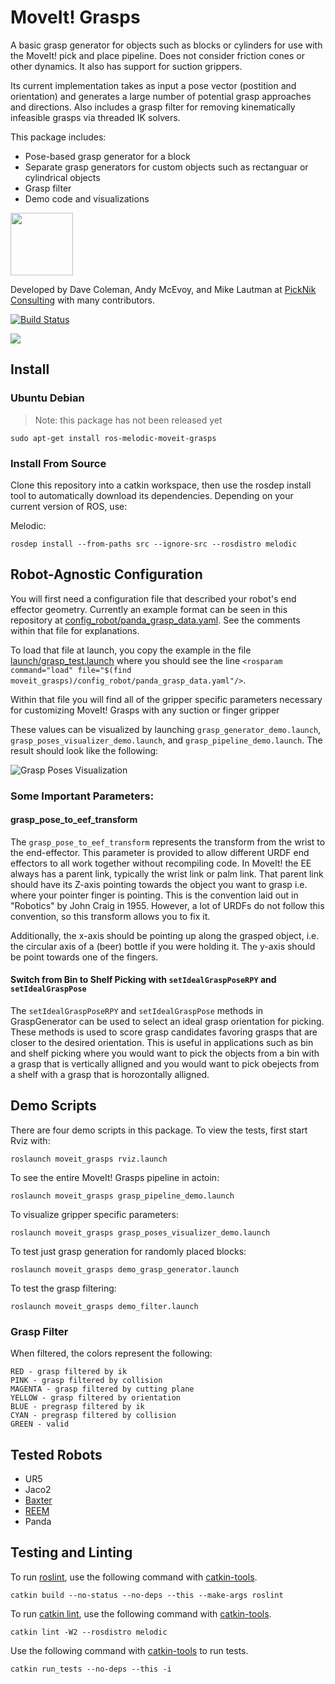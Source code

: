 # MoveIt! Grasps

A basic grasp generator for objects such as blocks or cylinders for use with the MoveIt! pick and place pipeline. Does not consider friction cones or other dynamics. It also has support for suction grippers.

Its current implementation takes as input a pose vector (postition and orientation) and generates a large number of potential grasp approaches and directions. Also includes a grasp filter for removing kinematically infeasible grasps via threaded IK solvers.

This package includes:

 - Pose-based grasp generator for a block
 - Separate grasp generators for custom objects such as rectanguar or cylindrical objects
 - Grasp filter
 - Demo code and visualizations

<img src="https://picknik.ai/images/logo.jpg" width="100">

Developed by Dave Coleman, Andy McEvoy, and Mike Lautman at [PickNik Consulting](http://picknik.ai/) with many contributors.

[![Build Status](https://travis-ci.org/ros-planning/moveit_grasps.svg?branch=melodic-devel)](https://travis-ci.org/ros-planning/moveit_grasps)

<img src="https://raw.githubusercontent.com/ros-planning/moveit_grasps/melodic-devel/resources/demo.png" />

## Install

### Ubuntu Debian

> Note: this package has not been released yet

```
sudo apt-get install ros-melodic-moveit-grasps
```

### Install From Source

Clone this repository into a catkin workspace, then use the rosdep install tool to automatically download its dependencies. Depending on your current version of ROS, use:

Melodic:
```
rosdep install --from-paths src --ignore-src --rosdistro melodic
```

## Robot-Agnostic Configuration

You will first need a configuration file that described your robot's end effector geometry. Currently an example format can be seen in this repository at [config_robot/panda_grasp_data.yaml](https://github.com/ros-planning/moveit_grasps/blob/melodic-devel/config_robot/panda_grasp_data.yaml). See the comments within that file for explanations.

To load that file at launch, you copy the example in the file [launch/grasp_test.launch](https://github.com/ros-planning/moveit_grasps/blob/melodic-devel/launch/load_panda.launch) where you should see the line ``<rosparam command="load" file="$(find moveit_grasps)/config_robot/panda_grasp_data.yaml"/>``.

Within that file you will find all of the gripper specific parameters necessary for customizing MoveIt! Grasps with any suction or finger gripper

These values can be visualized by launching `grasp_generator_demo.launch`, `grasp_poses_visualizer_demo.launch`, and `grasp_pipeline_demo.launch`.
The result should look like the following:

![Grasp Poses Visualization](https://raw.githubusercontent.com/ros-planning/moveit_grasps/melodic-devel/resources/moveit_grasps_poses.jpeg)

### Some Important Parameters:

#### grasp_pose_to_eef_transform

The `grasp_pose_to_eef_transform` represents the transform from the wrist to the end-effector. This parameter is provided to allow different URDF end effectors to all work together without recompiling code. In MoveIt! the EE always has a parent link, typically the wrist link or palm link. That parent link should have its Z-axis pointing towards the object you want to grasp i.e. where your pointer finger is pointing. This is the convention laid out in "Robotics" by John Craig in 1955. However, a lot of URDFs do not follow this convention, so this transform allows you to fix it.

Additionally, the x-axis should be pointing up along the grasped object, i.e. the circular axis of a (beer) bottle if you were holding it. The y-axis should be point towards one of the fingers.

#### Switch from Bin to Shelf Picking with ``setIdealGraspPoseRPY`` and ``setIdealGraspPose``

The ``setIdealGraspPoseRPY`` and ``setIdealGraspPose`` methods in GraspGenerator can be used to select an ideal grasp orientation for picking. These methods is used to score grasp candidates favoring grasps that are closer to the desired orientation. This is useful in applications such as bin and shelf picking where you would want to pick the objects from a bin with a grasp that is vertically alligned and you would want to pick obejects from a shelf with a grasp that is horozontally alligned.

## Demo Scripts

There are four demo scripts in this package. To view the tests, first start Rviz with:

    roslaunch moveit_grasps rviz.launch

To see the entire MoveIt! Grasps pipeline in actoin:

    roslaunch moveit_grasps grasp_pipeline_demo.launch

To visualize gripper specific parameters:

    roslaunch moveit_grasps grasp_poses_visualizer_demo.launch

To test just grasp generation for randomly placed blocks:

    roslaunch moveit_grasps demo_grasp_generator.launch

To test the grasp filtering:

    roslaunch moveit_grasps demo_filter.launch

### Grasp Filter

When filtered, the colors represent the following:

    RED - grasp filtered by ik
    PINK - grasp filtered by collision
    MAGENTA - grasp filtered by cutting plane
    YELLOW - grasp filtered by orientation
    BLUE - pregrasp filtered by ik
    CYAN - pregrasp filtered by collision
    GREEN - valid

## Tested Robots

 - UR5
 - Jaco2
 - [Baxter](https://github.com/davetcoleman/baxter_cpp)
 - [REEM](http://wiki.ros.org/Robots/REEM)
 - Panda

## Testing and Linting

To run [roslint](http://wiki.ros.org/roslint), use the following command with [catkin-tools](https://catkin-tools.readthedocs.org/).

    catkin build --no-status --no-deps --this --make-args roslint

To run [catkin lint](https://pypi.python.org/pypi/catkin_lint), use the following command with [catkin-tools](https://catkin-tools.readthedocs.org/).

    catkin lint -W2 --rosdistro melodic

Use the following command with [catkin-tools](https://catkin-tools.readthedocs.org/) to run tests.

    catkin run_tests --no-deps --this -i
